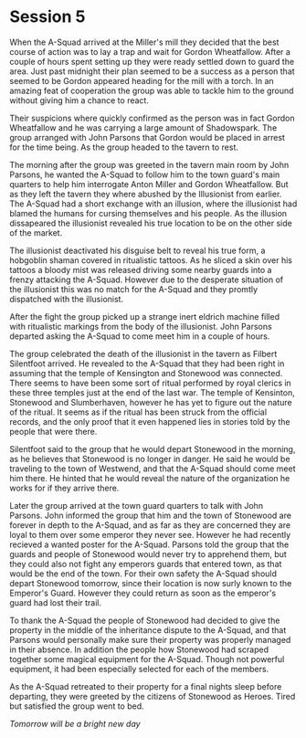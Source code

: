 # Session 5

When the A-Squad arrived at the Miller's mill they decided that the best course of action was to lay a trap and wait for Gordon Wheatfallow. After a couple of hours spent setting up they were ready settled down to guard the area. Just past midnight their plan seemed to be a success as a person that seemed to be Gordon appeared heading for the mill with a torch. In an amazing feat of cooperation the group was able to tackle him to the ground without giving him a chance to react.

Their suspicions where quickly confirmed as the person was in fact Gordon Wheatfallow and he was carrying a large amount of Shadowspark. The group arranged with John Parsons that Gordon would be placed in arrest for the time being. As the group headed to the tavern to rest.

The morning after the group was greeted in the tavern main room by John Parsons, he wanted the A-Squad to follow him to the town guard's main quarters to help him interrogate Anton Miller and Gordon Wheatfallow. But as they left the tavern they where abushed by the Illusionist from earlier. The A-Squad had a short exchange with an illusion, where the illusionist had blamed the humans for cursing themselves and his people. As the illusion dissapeared the illusionist revealed his true location to be on the other side of the market.

The illusionist deactivated his disguise belt to reveal his true form, a hobgoblin shaman covered in ritualistic tattoos. As he sliced a skin over his tattoos a bloody mist was released driving some nearby guards into a frenzy attacking the A-Squad. However due to the desperate situation of the illusionist this was no match for the A-Squad and they promtly dispatched with the illusionist.

After the fight the group picked up a strange inert eldrich machine filled with ritualistic markings from the body of the illusionist. John Parsons departed asking the A-Squad to come meet him in a couple of hours.   

The group celebrated the death of the illusionist in the tavern as Filbert Silentfoot arrived. He revealed to the A-Squad that they had been right in assuming that the temple of Kensington and Stonewood was connected. There seems to have been some sort of ritual performed by royal clerics in these three temples just at the end of the last war. The temple of Kensinton, Stonewood and Slumberhaven, however he has yet to figure out the nature of the ritual. It seems as if the ritual has been struck from the official records, and the only proof that it even happened lies in stories told by the people that were there.

Silentfoot said to the group that he would depart Stonewood in the morning, as he believes that Stonewood is no longer in danger. He said he would be traveling to the town of Westwend, and that the A-Squad should come meet him there. He hinted that he would reveal the nature of the organization he works for if they arrive there.

Later the group arrived at the town guard quarters to talk with John Parsons. John informed the group that him and the town of Stonewood are forever in depth to the A-Squad, and as far as they are concerned they are loyal to them over some emperor they never see. However he had recently recieved a wanted poster for the A-Squad. Parsons told the group that the guards and people of Stonewood would never try to apprehend them, but they could also not fight any emperors guards that entered town, as that would be the end of the town. For their own safety the A-Squad should depart Stonewood tomorrow, since their location is now surly known to the Emperor's Guard. However they could return as soon as the emperor's guard had lost their trail.

To thank the A-Squad the people of Stonewood had decided to give the property in the middle of the inheritance dispute to the A-Squad, and that Parsons would personally make sure their property was properly managed in their absence. In addition the people how Stonewood had scraped together some magical equipment for the A-Squad. Though not powerful equipment, it had been especially selected for each of the members.

As the A-Squad retreated to their property for a final nights sleep before departing, they were greeted by the citizens of Stonewood as Heroes. Tired but satisfied the group went to bed.

*Tomorrow will be a bright new day*
